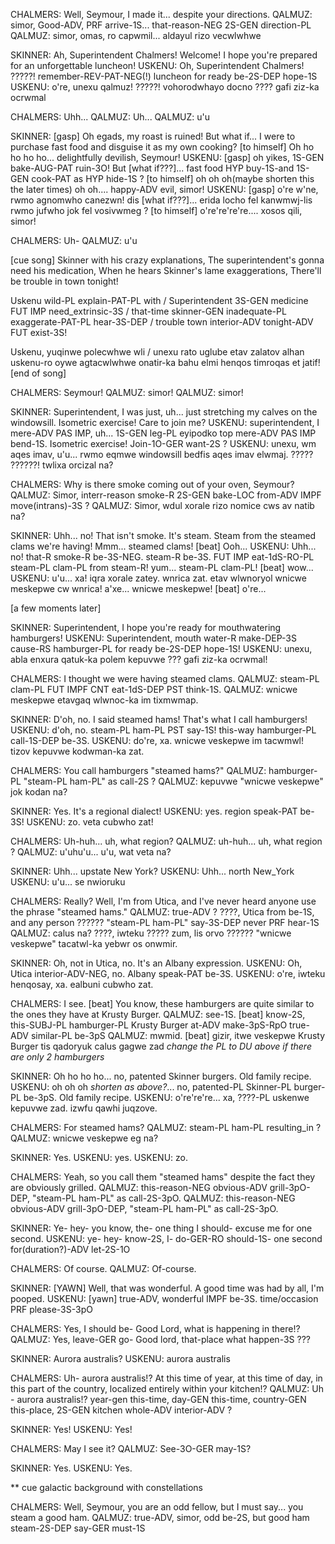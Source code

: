 CHALMERS: Well, Seymour, I made it... despite your directions.
QALMUZ: simor, Good-ADV, PRF arrive-1S... that-reason-NEG 2S-GEN direction-PL
QALMUZ: simor, omas, ro capwmil... aldayul rizo vecwlwhwe


SKINNER: Ah, Superintendent Chalmers! Welcome! I hope you're prepared for an unforgettable luncheon!
USKENU: Oh, Superintendent Chalmers! ?????! remember-REV-PAT-NEG(!) luncheon for ready be-2S-DEP hope-1S
USKENU: o're, unexu qalmuz! ?????! vohorodwhayo docno ???? gafi ziz-ka ocrwmal

CHALMERS: Uhh...
QALMUZ: Uh...
QALMUZ: u'u

SKINNER: [gasp] Oh egads, my roast is ruined! But what if... I were to purchase fast food and disguise it as my own cooking? [to himself] Oh ho ho ho ho... delightfully devilish, Seymour!
USKENU: [gasp] oh yikes, 1S-GEN bake-AUG-PAT ruin-3O! But [what if???]... fast food HYP buy-1S-and 1S-GEN cook-PAT as HYP hide-1S ?  [to himself] oh oh oh(maybe shorten this the later times) oh oh.... happy-ADV evil, simor!
USKENU: [gasp] o're w'ne, rwmo agnomwho canezwn! dis [what if???]... erida locho fel kanwmwj-lis rwmo jufwho jok fel vosivwmeg ?  [to himself] o're're're're.... xosos qili, simor!

CHALMERS: Uh-
QALMUZ: u'u

[cue song]
Skinner with his crazy explanations,
The superintendent's gonna need his medication,
When he hears Skinner's lame exaggerations,
There'll be trouble in town tonight!

Uskenu wild-PL explain-PAT-PL with /
Superintendent 3S-GEN medicine FUT IMP need_extrinsic-3S /
that-time skinner-GEN inadequate-PL exaggerate-PAT-PL hear-3S-DEP /
trouble town interior-ADV tonight-ADV FUT exist-3S!

Uskenu, yuqinwe polecwhwe wli /
unexu rato uglube etav zalatov
alhan uskenu-ro oywe agtacwlwhwe onatir-ka
bahu elmi henqos timroqas et jatif!
[end of song]

CHALMERS: Seymour!
QALMUZ: simor!
QALMUZ: simor!

SKINNER: Superintendent, I was just, uh... just stretching my calves on the windowsill. Isometric exercise! Care to join me?
USKENU: superintendent, I mere-ADV PAS IMP, uh... 1S-GEN leg-PL eyipodko top mere-ADV PAS IMP bend-1S. Isometric exercise! Join-1O-GER want-2S ?
USKENU: unexu, wm aqes imav, u'u... rwmo eqmwe windowsill bedfis aqes imav elwmaj. ????? ??????! twlixa orcizal na?

CHALMERS: Why is there smoke coming out of your oven, Seymour?
QALMUZ: Simor, interr-reason smoke-R 2S-GEN bake-LOC from-ADV IMPF move(intrans)-3S ?
QALMUZ: Simor, wdul xorale rizo nomice cws av natib na?

SKINNER: Uhh... no! That isn't smoke. It's steam. Steam from the steamed clams we're having! Mmm... steamed clams! [beat] Ooh...
USKENU: Uhh... no! that-R smoke-R be-3S-NEG. steam-R be-3S. FUT IMP eat-1dS-RO-PL steam-PL clam-PL from steam-R! yum... steam-PL clam-PL! [beat] wow...
USKENU: u'u... xa! iqra xorale zatey. wnrica zat. etav wlwnoryol wnicwe meskepwe cw wnrica! a'xe... wnicwe meskepwe! [beat] o're...

[a few moments later]

SKINNER: Superintendent, I hope you're ready for mouthwatering hamburgers!
USKENU: Superintendent, mouth water-R make-DEP-3S cause-RS hamburger-PL for ready be-2S-DEP hope-1S!
USKENU: unexu, abla enxura qatuk-ka polem kepuvwe ??? gafi ziz-ka ocrwmal!

CHALMERS: I thought we were having steamed clams.
QALMUZ: steam-PL clam-PL FUT IMPF CNT eat-1dS-DEP PST think-1S.
QALMUZ: wnicwe meskepwe etavgaq wlwnoc-ka im tixmwmap.

SKINNER: D'oh, no. I said steamed hams! That's what I call hamburgers!
USKENU: d'oh, no. steam-PL ham-PL PST say-1S! this-way hamburger-PL call-1S-DEP be-3S.
USKENU: do're, xa. wnicwe veskepwe im tacwmwl! tizov kepuvwe kodwman-ka zat.

CHALMERS: You call hamburgers "steamed hams?"
QALMUZ: hamburger-PL "steam-PL ham-PL" as call-2S ?
QALMUZ: kepuvwe "wnicwe veskepwe" jok kodan na?

SKINNER: Yes. It's a regional dialect!
USKENU: yes. region speak-PAT be-3S!
USKENU: zo. veta cubwho zat!

CHALMERS: Uh-huh... uh, what region?
QALMUZ: uh-huh... uh, what region ?
QALMUZ: u'uhu'u... u'u, wat veta na?

SKINNER: Uhh... upstate New York?
USKENU: Uhh... north New_York
USKENU: u'u... se nwioruku

CHALMERS: Really? Well, I'm from Utica, and I've never heard anyone use the phrase "steamed hams."
QALMUZ: true-ADV ?  ????, Utica from be-1S, and any person ?????? "steam-PL ham-PL" say-3S-DEP never PRF hear-1S
QALMUZ: calus na?  ????, iwteku ????? zum, lis orvo ?????? "wnicwe veskepwe" tacatwl-ka yebwr os onwmir.

SKINNER: Oh, not in Utica, no. It's an Albany expression.
USKENU: Oh, Utica interior-ADV-NEG, no. Albany speak-PAT be-3S.
USKENU: o're, iwteku henqosay, xa. ealbuni cubwho zat.

CHALMERS: I see. [beat] You know, these hamburgers are quite similar to the ones they have at Krusty Burger.
QALMUZ: see-1S. [beat] know-2S, this-SUBJ-PL hamburger-PL Krusty Burger at-ADV make-3pS-RpO true-ADV similar-PL be-3pS
QALMUZ: mwmid. [beat] gizir, itwe veskepwe Krusty Burger tis qadoryuk calus gagwe zad
*change the PL to DU above if there are only 2 hamburgers*

SKINNER: Oh ho ho ho... no, patented Skinner burgers. Old family recipe.
USKENU: oh oh oh *shorten as above?*... no, patented-PL Skinner-PL burger-PL be-3pS. Old family recipe.
USKENU: o're're're... xa, ????-PL uskenwe kepuvwe zad. izwfu qawhi juqzove.

CHALMERS: For steamed hams?
QALMUZ: steam-PL ham-PL resulting_in ?
QALMUZ: wnicwe veskepwe eg na?

SKINNER: Yes.
USKENU: yes.
USKENU: zo.

CHALMERS: Yeah, so you call them "steamed hams" despite the fact they are obviously grilled.
QALMUZ: this-reason-NEG obvious-ADV grill-3pO-DEP, "steam-PL ham-PL" as call-2S-3pO.
QALMUZ: this-reason-NEG obvious-ADV grill-3pO-DEP, "steam-PL ham-PL" as call-2S-3pO.

SKINNER: Ye- hey- you know, the- one thing I should- excuse me for one second.
USKENU: ye- hey- know-2S, I- do-GER-RO should-1S- one second for(duration?)-ADV let-2S-1O

CHALMERS: Of course.
QALMUZ: Of-course.

SKINNER: [YAWN] Well, that was wonderful. A good time was had by all, I'm pooped.
USKENU: [yawn] true-ADV, wonderful IMPF be-3S. time/occasion PRF please-3S-3pO

CHALMERS: Yes, I should be- Good Lord, what is happening in there!?
QALMUZ: Yes, leave-GER go- Good lord, that-place what happen-3S ???

SKINNER: Aurora australis?
USKENU: aurora australis

CHALMERS: Uh- aurora australis!? At this time of year, at this time of day, in this part of the country, localized entirely within your kitchen!?
QALMUZ: Uh - aurora australis!? year-gen this-time, day-GEN this-time, country-GEN this-place, 2S-GEN kitchen whole-ADV interior-ADV ?

SKINNER: Yes!
USKENU: Yes!

CHALMERS: May I see it?
QALMUZ: See-3O-GER may-1S?

SKINNER: Yes.
USKENU: Yes.

** cue galactic background with constellations

CHALMERS: Well, Seymour, you are an odd fellow, but I must say... you steam a good ham.
QALMUZ: true-ADV, simor, odd be-2S, but good ham steam-2S-DEP say-GER must-1S

